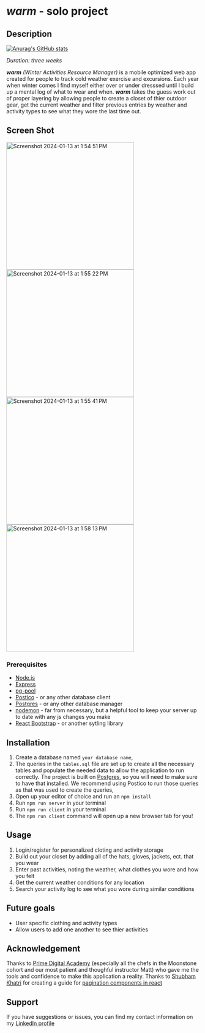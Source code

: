# _warm_ - solo project

## Description

[![Anurag's GitHub stats](https://github-readme-stats.vercel.app/api?username=jamesdtwoods)](https://github.com/anuraghazra/github-readme-stats)

_Duration: three weeks_

_**warm** (Winter Activities Resource Manager)_ is a mobile optimized web app created for people to track cold weather exercise and excursions. Each year when winter comes I find myself either over or under dresssed until I build up a mental log of what to wear and when. _**warm**_ takes the guess work out of proper layering by allowing people to create a closet of thier outdoor gear, get the current weather and filter previous entries by weather and activity types to see what they wore the last time out. 

## Screen Shot

<img width="333" alt="Screenshot 2024-01-13 at 1 54 51 PM" src="https://github.com/jamesdtwoods/warm-solo-project/assets/142618619/090a1ec1-b590-4e76-af19-4cf3ff9d737a">
<img width="333" alt="Screenshot 2024-01-13 at 1 55 22 PM" src="https://github.com/jamesdtwoods/warm-solo-project/assets/142618619/6cf134d6-f59b-4cf7-8ada-9c7f19bf11da">
<img width="333" alt="Screenshot 2024-01-13 at 1 55 41 PM" src="https://github.com/jamesdtwoods/warm-solo-project/assets/142618619/05f73665-b6e0-407e-ba00-518a61e8e6ab">
<img width="333" alt="Screenshot 2024-01-13 at 1 58 13 PM" src="https://github.com/jamesdtwoods/warm-solo-project/assets/142618619/e700c921-252a-4cae-8aa4-356bb1f0178d">

### Prerequisites

- [Node.js](https://nodejs.org/en/)
- [Express](https://expressjs.com/)
- [pg-pool](https://www.npmjs.com/package/pg-pool)
- [Postico](https://eggerapps.at/postico/v1.php) - or any other database client
- [Postgres](https://www.postgresql.org/) - or any other database manager
- [nodemon](https://www.npmjs.com/package/nodemon) - far from necessary, but a helpful tool to keep your server up to date with any js changes you make
- [React Bootstrap](https://react-bootstrap.netlify.app/) - or another sytling library


## Installation

1. Create a database named `your database name`,
2. The queries in the `tables.sql` file are set up to create all the necessary tables and populate the needed data to allow the application to run correctly. The project is built on [Postgres](https://www.postgresql.org/download/), so you will need to make sure to have that installed. We recommend using Postico to run those queries as that was used to create the queries, 
3. Open up your editor of choice and run an `npm install`
4. Run `npm run server` in your terminal
5. Run `npm run client` in your terminal
6. The `npm run client` command will open up a new browser tab for you!

## Usage

1. Login/register for personalized cloting and activity storage
2. Build out your closet by adding all of the hats, gloves, jackets, ect. that you wear
3. Enter past activities, noting the weather, what clothes you wore and how you felt
4. Get the current weather conditions for any location
5. Search your activity log to see what you wore during similar conditions

## Future goals
* User specific clothing and activity types
* Allow users to add one another to see thier activities

## Acknowledgement
Thanks to [Prime Digital Academy](www.primeacademy.io) (especially all the chefs in the Moonstone cohort and our most patient and thoughful instructor Matt) who gave me the tools and confidence to make this application a reality. 
Thanks to [Shubham Khatri](https://github.com/mayankshubham) for creating a guide for [pagination components in react](https://www.freecodecamp.org/news/build-a-custom-pagination-component-in-react/)

## Support
If you have suggestions or issues, you can find my contact information on my [LinkedIn profile](https://www.linkedin.com/in/james-d-t-woods/)
